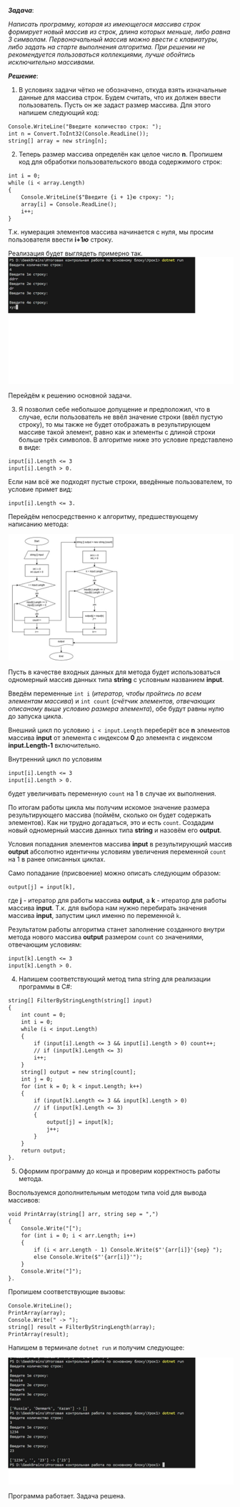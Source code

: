 ***Задача***: 

*Написать программу, которая из имеющегося массива строк формирует новый массив из строк, длина которых меньше, либо равна 3 символам. Первоначальный массив можно ввести с клавиатуры, либо задать на старте выполнения алгоритма. При решении не рекомендуется пользоваться коллекциями, лучше обойтись исключительно массивами.*

***Решение***: 

1. В условиях задачи чётко не обозначено, откуда взять изначальные данные для массива строк.
Будем считать, что их должен ввести пользователь.
Пусть он же задаст размер массива.
Для этого напишем следующий код:

```
Console.WriteLine("Введите количество строк: ");
int n = Convert.ToInt32(Console.ReadLine());
string[] array = new string[n];
```
2. Теперь размер массива определён как целое число **n**.
Пропишем код для обработки пользовательского ввода содержимого строк:
```
int i = 0;
while (i < array.Length)
{
    Console.WriteLine($"Введите {i + 1}ю строку: ");    
    array[i] = Console.ReadLine(); 
    i++;   
}
```
Т.к. нумерация элементов массива начинается с нуля, мы просим пользователя ввести **i+1*****ю*** строку. 

Реализация будет выглядеть примерно так.
![p1.jpg](p1.jpg)

Перейдём к решению основной задачи.

3. Я позволил себе небольшое допущение и предположил, что в случае, если пользователь не ввёл значение строки (ввёл пустую строку), то мы также не будет отображать в результирующем массиве такой элемент, равно как и элементы с длиной строки больше трёх символов.
В алгоритме ниже это условие представлено в виде:
```
input[i].Length <= 3
input[i].Length > 0.
```
Если нам всё же подходят пустые строки, введённые пользователем, то условие примет вид:
```
input[i].Length <= 3.
```

Перейдём непосредственно к алгоритму, предшествующему написанию метода:

![p2.jpg](p2.jpg)

Пусть в качестве входных данных для метода будет использоваться одномерный массив данных типа **string** с условным названием **input**.

Введём переменные ```int i``` (*итератор, чтобы пройтись по всем элементам массива*) и ```int count``` (*счётчик элементов, отвечающих описаному выше условию размера элемента*), обе будут равны нулю до запуска цикла.

Внешний цикл по условию ```i < input.Length``` переберёт все **n** элементов массива **input** от элемента с индексом **0** до элемента с индексом **input.Length-1** включительно.

Внутренний цикл по условиям 
```
input[i].Length <= 3
input[i].Length > 0.
```
будет увеличивать переменную ```count``` на 1 в случае их выполнения.

По итогам работы цикла мы получим искомое значение размера результирующего массива (поймём, сколько он будет содержать элементов). Как ни трудно догадаться, это и есть ```count```.
Создадим новый одномерный массив данных типа **string** и назовём его **output**.

Условия попадания элементов массива **input** в результирующий массив **output** абсолютно идентичны условиям увеличения переменной ```count``` на 1 в ранее описанных циклах.

Само попадание (присвоение) можно описать следующим образом:
```
output[j] = input[k],
```
где **j** - итератор для работы массива **output**, а **k** - итератор для работы массива **input**.
Т.к. для выбора нам нужно перебирать значения массива **input**, запустим цикл именно по переменной ```k```.

Результатом работы алгоритма станет заполнение созданного внутри метода нового массива **output** размером ```count``` со значениями, отвечающим условиям:
```
input[k].Length <= 3
input[k].Length > 0.
```
4. Напишем соответствующий метод типа string для реализации программы в C#:

```
string[] FilterByStringLength(string[] input)
{
    int count = 0;
    int i = 0;
    while (i < input.Length)
    {
        if (input[i].Length <= 3 && input[i].Length > 0) count++;
        // if (input[k].Length <= 3)
        i++;
    }
    string[] output = new string[count];
    int j = 0;
    for (int k = 0; k < input.Length; k++)
    {
        if (input[k].Length <= 3 && input[k].Length > 0)
        // if (input[k].Length <= 3) 
        {
            output[j] = input[k];
            j++;
        }
    }
    return output;
}.
```
5. Оформим программу до конца и проверим корректность работы метода.

Воспользуемся дополнительным методом типа void для вывода массивов:
```
void PrintArray(string[] arr, string sep = ",")
{
    Console.Write("[");
    for (int i = 0; i < arr.Length; i++)
    {
        if (i < arr.Length - 1) Console.Write($"'{arr[i]}'{sep} ");
        else Console.Write($"'{arr[i]}'");
    }
    Console.Write("]");
}.
```
Пропишем соответствующие вызовы:
```
Console.WriteLine();
PrintArray(array);
Console.Write(" -> ");
string[] result = FilterByStringLength(array);
PrintArray(result);
```
Напишем в терминале ```dotnet run``` и получим следующее:

![demonstration.jpg](demonstration.jpg)

Программа работает. Задача решена.